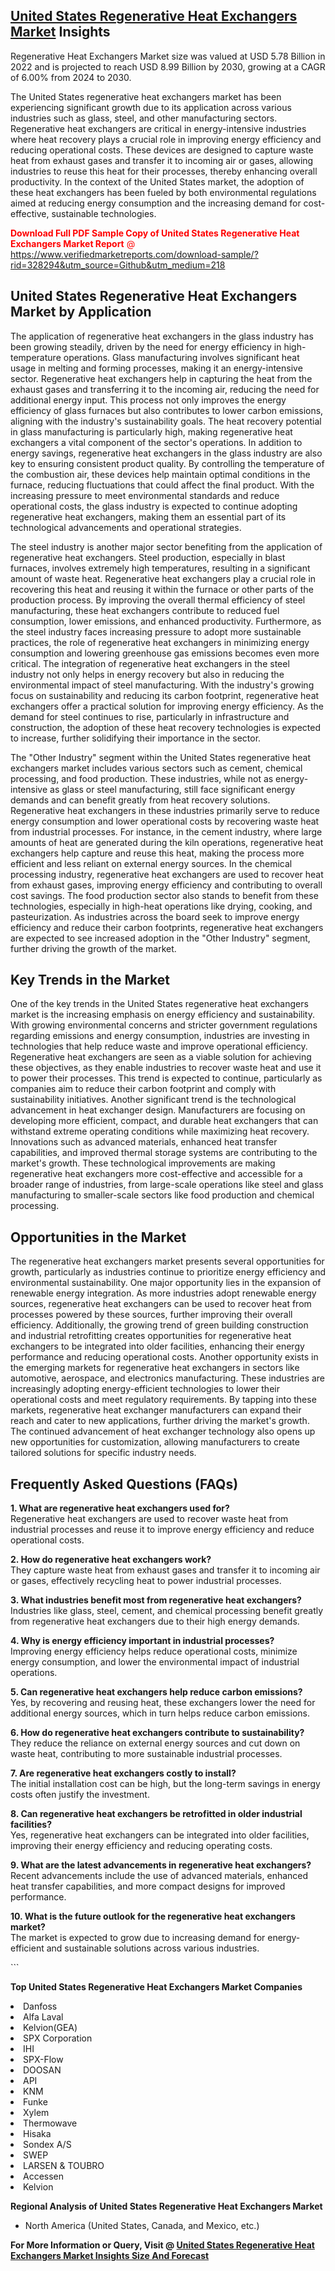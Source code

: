 <h2><a href="https://www.verifiedmarketreports.com/download-sample/?rid=328294&amp;utm_source=Github&amp;utm_medium=218" target="_blank">United States Regenerative Heat Exchangers Market</a> Insights</h2><p>Regenerative Heat Exchangers Market size was valued at USD 5.78 Billion in 2022 and is projected to reach USD 8.99 Billion by 2030, growing at a CAGR of 6.00% from 2024 to 2030.</p><p> <p>The United States regenerative heat exchangers market has been experiencing significant growth due to its application across various industries such as glass, steel, and other manufacturing sectors. Regenerative heat exchangers are critical in energy-intensive industries where heat recovery plays a crucial role in improving energy efficiency and reducing operational costs. These devices are designed to capture waste heat from exhaust gases and transfer it to incoming air or gases, allowing industries to reuse this heat for their processes, thereby enhancing overall productivity. In the context of the United States market, the adoption of these heat exchangers has been fueled by both environmental regulations aimed at reducing energy consumption and the increasing demand for cost-effective, sustainable technologies. <p><span class=""><span style="color: #ff0000;"><strong>Download Full PDF Sample Copy of United States Regenerative Heat Exchangers Market Report</strong> @ </span><a href="https://www.verifiedmarketreports.com/download-sample/?rid=328294&amp;utm_source=Github&amp;utm_medium=218" target="_blank">https://www.verifiedmarketreports.com/download-sample/?rid=328294&amp;utm_source=Github&amp;utm_medium=218</a></span></p></p> <h2>United States Regenerative Heat Exchangers Market by Application</h2> <p>The application of regenerative heat exchangers in the glass industry has been growing steadily, driven by the need for energy efficiency in high-temperature operations. Glass manufacturing involves significant heat usage in melting and forming processes, making it an energy-intensive sector. Regenerative heat exchangers help in capturing the heat from the exhaust gases and transferring it to the incoming air, reducing the need for additional energy input. This process not only improves the energy efficiency of glass furnaces but also contributes to lower carbon emissions, aligning with the industry's sustainability goals. The heat recovery potential in glass manufacturing is particularly high, making regenerative heat exchangers a vital component of the sector's operations. In addition to energy savings, regenerative heat exchangers in the glass industry are also key to ensuring consistent product quality. By controlling the temperature of the combustion air, these devices help maintain optimal conditions in the furnace, reducing fluctuations that could affect the final product. With the increasing pressure to meet environmental standards and reduce operational costs, the glass industry is expected to continue adopting regenerative heat exchangers, making them an essential part of its technological advancements and operational strategies.</p> <p>The steel industry is another major sector benefiting from the application of regenerative heat exchangers. Steel production, especially in blast furnaces, involves extremely high temperatures, resulting in a significant amount of waste heat. Regenerative heat exchangers play a crucial role in recovering this heat and reusing it within the furnace or other parts of the production process. By improving the overall thermal efficiency of steel manufacturing, these heat exchangers contribute to reduced fuel consumption, lower emissions, and enhanced productivity. Furthermore, as the steel industry faces increasing pressure to adopt more sustainable practices, the role of regenerative heat exchangers in minimizing energy consumption and lowering greenhouse gas emissions becomes even more critical. The integration of regenerative heat exchangers in the steel industry not only helps in energy recovery but also in reducing the environmental impact of steel manufacturing. With the industry's growing focus on sustainability and reducing its carbon footprint, regenerative heat exchangers offer a practical solution for improving energy efficiency. As the demand for steel continues to rise, particularly in infrastructure and construction, the adoption of these heat recovery technologies is expected to increase, further solidifying their importance in the sector.</p> <p>The "Other Industry" segment within the United States regenerative heat exchangers market includes various sectors such as cement, chemical processing, and food production. These industries, while not as energy-intensive as glass or steel manufacturing, still face significant energy demands and can benefit greatly from heat recovery solutions. Regenerative heat exchangers in these industries primarily serve to reduce energy consumption and lower operational costs by recovering waste heat from industrial processes. For instance, in the cement industry, where large amounts of heat are generated during the kiln operations, regenerative heat exchangers help capture and reuse this heat, making the process more efficient and less reliant on external energy sources. In the chemical processing industry, regenerative heat exchangers are used to recover heat from exhaust gases, improving energy efficiency and contributing to overall cost savings. The food production sector also stands to benefit from these technologies, especially in high-heat operations like drying, cooking, and pasteurization. As industries across the board seek to improve energy efficiency and reduce their carbon footprints, regenerative heat exchangers are expected to see increased adoption in the "Other Industry" segment, further driving the growth of the market.</p> <h2>Key Trends in the Market</h2> <p>One of the key trends in the United States regenerative heat exchangers market is the increasing emphasis on energy efficiency and sustainability. With growing environmental concerns and stricter government regulations regarding emissions and energy consumption, industries are investing in technologies that help reduce waste and improve operational efficiency. Regenerative heat exchangers are seen as a viable solution for achieving these objectives, as they enable industries to recover waste heat and use it to power their processes. This trend is expected to continue, particularly as companies aim to reduce their carbon footprint and comply with sustainability initiatives. Another significant trend is the technological advancement in heat exchanger design. Manufacturers are focusing on developing more efficient, compact, and durable heat exchangers that can withstand extreme operating conditions while maximizing heat recovery. Innovations such as advanced materials, enhanced heat transfer capabilities, and improved thermal storage systems are contributing to the market's growth. These technological improvements are making regenerative heat exchangers more cost-effective and accessible for a broader range of industries, from large-scale operations like steel and glass manufacturing to smaller-scale sectors like food production and chemical processing.</p> <h2>Opportunities in the Market</h2> <p>The regenerative heat exchangers market presents several opportunities for growth, particularly as industries continue to prioritize energy efficiency and environmental sustainability. One major opportunity lies in the expansion of renewable energy integration. As more industries adopt renewable energy sources, regenerative heat exchangers can be used to recover heat from processes powered by these sources, further improving their overall efficiency. Additionally, the growing trend of green building construction and industrial retrofitting creates opportunities for regenerative heat exchangers to be integrated into older facilities, enhancing their energy performance and reducing operational costs. Another opportunity exists in the emerging markets for regenerative heat exchangers in sectors like automotive, aerospace, and electronics manufacturing. These industries are increasingly adopting energy-efficient technologies to lower their operational costs and meet regulatory requirements. By tapping into these markets, regenerative heat exchanger manufacturers can expand their reach and cater to new applications, further driving the market's growth. The continued advancement of heat exchanger technology also opens up new opportunities for customization, allowing manufacturers to create tailored solutions for specific industry needs.</p> <h2>Frequently Asked Questions (FAQs)</h2> <p><strong>1. What are regenerative heat exchangers used for?</strong><br> Regenerative heat exchangers are used to recover waste heat from industrial processes and reuse it to improve energy efficiency and reduce operational costs.</p> <p><strong>2. How do regenerative heat exchangers work?</strong><br> They capture waste heat from exhaust gases and transfer it to incoming air or gases, effectively recycling heat to power industrial processes.</p> <p><strong>3. What industries benefit most from regenerative heat exchangers?</strong><br> Industries like glass, steel, cement, and chemical processing benefit greatly from regenerative heat exchangers due to their high energy demands.</p> <p><strong>4. Why is energy efficiency important in industrial processes?</strong><br> Improving energy efficiency helps reduce operational costs, minimize energy consumption, and lower the environmental impact of industrial operations.</p> <p><strong>5. Can regenerative heat exchangers help reduce carbon emissions?</strong><br> Yes, by recovering and reusing heat, these exchangers lower the need for additional energy sources, which in turn helps reduce carbon emissions.</p> <p><strong>6. How do regenerative heat exchangers contribute to sustainability?</strong><br> They reduce the reliance on external energy sources and cut down on waste heat, contributing to more sustainable industrial processes.</p> <p><strong>7. Are regenerative heat exchangers costly to install?</strong><br> The initial installation cost can be high, but the long-term savings in energy costs often justify the investment.</p> <p><strong>8. Can regenerative heat exchangers be retrofitted in older industrial facilities?</strong><br> Yes, regenerative heat exchangers can be integrated into older facilities, improving their energy efficiency and reducing operating costs.</p> <p><strong>9. What are the latest advancements in regenerative heat exchangers?</strong><br> Recent advancements include the use of advanced materials, enhanced heat transfer capabilities, and more compact designs for improved performance.</p> <p><strong>10. What is the future outlook for the regenerative heat exchangers market?</strong><br> The market is expected to grow due to increasing demand for energy-efficient and sustainable solutions across various industries.</p> ```</p><p><strong>Top United States Regenerative Heat Exchangers Market Companies</strong></p><div data-test-id=""><p><li>Danfoss</li><li> Alfa Laval</li><li> Kelvion(GEA)</li><li> SPX Corporation</li><li> IHI</li><li> SPX-Flow</li><li> DOOSAN</li><li> API</li><li> KNM</li><li> Funke</li><li> Xylem</li><li> Thermowave</li><li> Hisaka</li><li> Sondex A/S</li><li> SWEP</li><li> LARSEN & TOUBRO</li><li> Accessen</li><li> Kelvion</li></p><div><strong>Regional Analysis of&nbsp;United States Regenerative Heat Exchangers Market</strong></div><ul><li dir="ltr"><p dir="ltr">North America&nbsp;(United States, Canada, and Mexico, etc.)</p></li></ul><p><strong>For More Information or Query, Visit @&nbsp;</strong><strong><a href="https://www.verifiedmarketreports.com/product/regenerative-heat-exchangers-market/?utm_source=Github&amp;utm_medium=218" target="_blank">United States Regenerative Heat Exchangers Market Insights Size And Forecast</a></strong></p></div>
